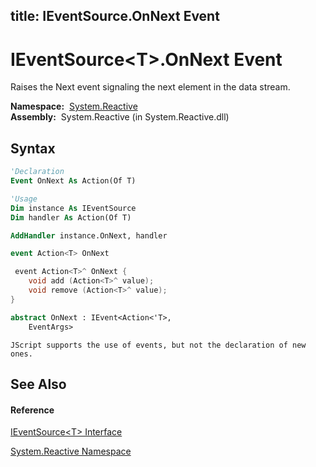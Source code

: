 title: IEventSource<T>.OnNext Event
---
# IEventSource\<T\>.OnNext Event

Raises the Next event signaling the next element in the data stream.

**Namespace:**  [System.Reactive](System.Reactive/System.Reactive)  
**Assembly:**  System.Reactive (in System.Reactive.dll)

## Syntax

```vb
'Declaration
Event OnNext As Action(Of T)
```

```vb
'Usage
Dim instance As IEventSource
Dim handler As Action(Of T)

AddHandler instance.OnNext, handler
```

```csharp
event Action<T> OnNext
```

```c++
 event Action<T>^ OnNext {
    void add (Action<T>^ value);
    void remove (Action<T>^ value);
}
```

```fsharp
abstract OnNext : IEvent<Action<'T>,
    EventArgs>
```

```jscript
JScript supports the use of events, but not the declaration of new ones.
```

## See Also

#### Reference

[IEventSource\<T\> Interface](IEventSource/IEventSource(T))

[System.Reactive Namespace](System.Reactive/System.Reactive)




